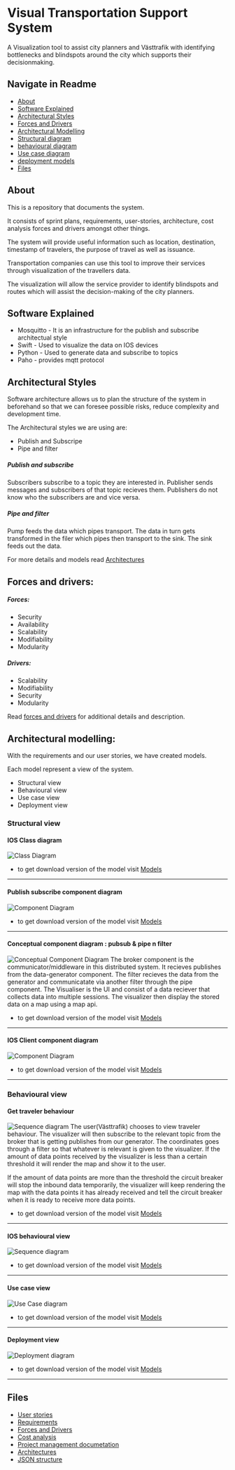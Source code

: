 # Visual Transportation Support System 
A Visualization tool to assist city planners and Västtrafik with identifying bottlenecks and blindspots around the city which supports their decisionmaking. 


## Navigate in Readme

* [About](https://git.chalmers.se/courses/dit355/2019/group-9/dit355-project-documentation/tree/master#about)
* [Software Explained](https://git.chalmers.se/courses/dit355/2019/group-9/dit355-project-documentation/tree/master#software-explained)
* [Architectural Styles](https://git.chalmers.se/courses/dit355/2019/group-9/dit355-project-documentation/tree/master#architectural-styles)
* [Forces and Drivers](https://git.chalmers.se/courses/dit355/2019/group-9/dit355-project-documentation/tree/master#forces-and-drivers)
* [Architectural Modelling](https://git.chalmers.se/courses/dit355/2019/group-9/dit355-project-documentation/tree/master#architectural-modelling)
* [Structural diagram](https://git.chalmers.se/courses/dit355/2019/group-9/dit355-project-documentation/tree/master#structural-view)
* [behavioural diagram](https://git.chalmers.se/courses/dit355/2019/group-9/dit355-project-documentation/tree/master#behavioural-view)
* [Use case diagram](https://git.chalmers.se/courses/dit355/2019/group-9/dit355-project-documentation/tree/master#use-case-view)
* [deployment models](https://git.chalmers.se/courses/dit355/2019/group-9/dit355-project-documentation/tree/master#deployment-view)
* [Files](https://git.chalmers.se/courses/dit355/2019/group-9/dit355-project-documentation/tree/master#files)


## About
This is a repository that documents the system.

It consists of sprint plans, requirements, user-stories, architecture, cost analysis forces and drivers amongst other things.

The system will provide useful information such as location, destination, timestamp of travelers, the purpose of travel as well as issuance. 

Transportation companies can use this tool to improve their services through visualization of the travellers data.

The visualization will allow the service provider to identify blindspots and routes which will assist the decision-making of the city planners.


## Software Explained

*  Mosquitto -  It is an infrastructure for the publish and subscribe architectual style
*  Swift - Used to visualize the data on IOS devices
*  Python - Used to generate data and subscribe to topics 
*  Paho - provides mqtt protocol

## Architectural Styles
Software architecture allows us to plan the structure of the system in beforehand so that
we can foresee possible risks, reduce complexity and development time.

The Architectural styles we are using are:
* Publish and Subscripe
* Pipe and filter

##### Publish and subscribe
Subscribers subscribe to a topic they are interested in.
Publisher sends messages and subscribers of that topic recieves them.
Publishers do not know who the subscribers are and vice versa.

##### Pipe and filter
Pump feeds the data which pipes transport.
The data in turn gets transformed in the filer which pipes then transport to the sink.
The sink feeds out the data.

For more details and models read [Architectures](https://git.chalmers.se/courses/dit355/2019/group-9/dit355-project-documentation/tree/master/Architecture)

## Forces and drivers: 
##### Forces:
* Security
* Availability
* Scalability
* Modifiability
* Modularity

##### Drivers:
* Scalability
* Modifiability
* Security
* Modularity

 Read [forces and drivers](https://git.chalmers.se/courses/dit355/2019/group-9/dit355-project-documentation/blob/master/ForcesAndDrivers.md) for additional details and description.


## Architectural modelling: 
With the requirements and our user stories, we have created models.

Each model represent a view of the system.
* Structural view
* Behavioural view
* Use case view
* Deployment view 

### Structural view

#### IOS Class diagram
![Class Diagram](Architecture/IOSClientClassDiagram.png)

* to get download version of the model visit  [Models](https://git.chalmers.se/courses/dit355/2019/group-9/dit355-project-documentation/tree/master/Architecture)

__________________________________________________________________________________
#### Publish subscribe component diagram 
![Component Diagram](Architecture/ComponentDiagram_Version4.png)
* to get download version of the model visit  [Models](https://git.chalmers.se/courses/dit355/2019/group-9/dit355-project-documentation/tree/master/Architecture)

__________________________________________________________________________________


#### Conceptual component diagram : pubsub & pipe n filter
![Conceptual Component Diagram](Architecture/component_diagram_conceptual.jpg)
The broker component is the communicator/middleware in this distributed system. It recieves publishes from the data-generator component. The filter recieves the data from the generator and communicatate via another filter through the pipe component. The Visualiser is the UI and consist of a data reciever that collects data into multiple sessions. The visualizer then display the stored data on a map using a map api.  
*  to get download version of the model visit  [Models](https://git.chalmers.se/courses/dit355/2019/group-9/dit355-project-documentation/blob/master/Architecture/component_diagram_conceptual.jpg)


_________________________________________________________________________________

#### IOS Client component diagram
![Component Diagram](Architecture/IOSClientComponentsDiagram.png)
* to get download version of the model visit  [Models](https://git.chalmers.se/courses/dit355/2019/group-9/dit355-project-documentation/tree/master/Architecture)

__________________________________________________________________________________


### Behavioural view
#### Get traveler behaviour

![Sequence diagram](Architecture/Get_traveler_behaviour.jpg)
The user(Västtrafik) chooses to view traveler behaviour. The visualizer will then subscribe to the relevant topic from the broker that is getting publishes from our generator.  The coordinates goes through a filter so that whatever is relevant is given to the visualizer. If the amount of data points received by the visualizer is less than a certain threshold it will render the map and show it to the user.

If the amount of data points are more than the threshold the circuit breaker will stop the inbound data temporarily, the visualizer will keep rendering the map with the data points it has already received and tell the circuit breaker when it is ready to receive more data points.

* to get download version of the model visit  [Models](https://git.chalmers.se/courses/dit355/2019/group-9/dit355-project-documentation/tree/master/Architecture)

__________________________________________________________________________________

#### IOS behavioural view
![Sequence diagram](Architecture/IOSClientBehaviourDiagram.png)
* to get download version of the model visit  [Models](https://git.chalmers.se/courses/dit355/2019/group-9/dit355-project-documentation/tree/master/Architecture)

__________________________________________________________________________________

#### Use case view
![Use Case diagram](Architecture/use_case_diagram.jpg)
* to get download version of the model visit  [Models](https://git.chalmers.se/courses/dit355/2019/group-9/dit355-project-documentation/tree/master/Architecture)

__________________________________________________________________________________

#### Deployment view
![Deployment diagram](Architecture/DIT355_Deployment_Diagram_v1.png)
* to get download version of the model visit  [Models](https://git.chalmers.se/courses/dit355/2019/group-9/dit355-project-documentation/tree/master/Architecture)
__________________________________________________________________________________


## Files
* [User stories](https://git.chalmers.se/courses/dit355/2019/group-9/dit355-project-documentation/blob/master/UserStories.md)
* [Requirements](https://git.chalmers.se/courses/dit355/2019/group-9/dit355-project-documentation/blob/master/SoftwareRequirementSpecification.md)
* [Forces and Drivers](https://git.chalmers.se/courses/dit355/2019/group-9/dit355-project-documentation/blob/master/ForcesAndDrivers.md)
* [Cost analysis](https://git.chalmers.se/courses/dit355/2019/group-9/dit355-project-documentation/blob/master/CostAnalysis.md)
* [Project management documetation](https://git.chalmers.se/courses/dit355/2019/group-9/dit355-project-documentation/tree/master/ProjectManagementReport)
* [Architectures](https://git.chalmers.se/courses/dit355/2019/group-9/dit355-project-documentation/tree/master/Architecture)
* [JSON structure](https://git.chalmers.se/courses/dit355/2019/group-9/dit355-project-documentation/blob/master/jsonTemplate.json)







